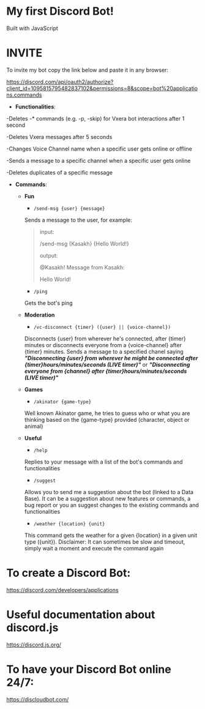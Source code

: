 # My first Discord Bot!

Built with JavaScript

# <strong>INVITE</strong>

To invite my bot copy the link below and paste it in any browser:

https://discord.com/api/oauth2/authorize?client_id=1095815795482837102&permissions=8&scope=bot%20applications.commands

- <strong>Functionalities</strong>:

-Deletes -* commands (e.g. -p, -skip) for Vxera bot interactions after 1 second

-Deletes Vxera messages after 5 seconds

-Changes Voice Channel name when a specific user gets online or offline

-Sends a message to a specific channel when a specific user gets online

-Deletes duplicates of a specific message

- <strong>Commands</strong>:

  - <strong>Fun</strong>

    - ``/send-msg {user} {message}``

    Sends a message to the user, for example:

    >input:
    >
    >/send-msg {Kasakh} {Hello World!}
    >
    >output:
    >
    >@Kasakh! Message from Kasakh:
    >
    >Hello World!
    
    - ``/ping``
    
    Gets the bot's ping

  - <strong>Moderation</strong>

    - ``/vc-disconnect {timer} ({user} || {voice-channel})``

    Disconnects {user} from wherever he's connected, after {timer} minutes or disconnects everyone from a {voice-channel} after {timer} minutes. Sends a message to a specified chanel saying _<strong>"Disconnecting {user} from wherever he might be connected after {timer}hours/minutes/seconds (LIVE timer)"</strong>_ or _<strong>"Disconnecting everyone from {channel} after {timer}hours/minutes/seconds (LIVE timer)"</strong>_
  
  - <strong>Games</strong>
                          
    - ``/akinator {game-type}``
             
    Well known Akinator game, he tries to guess who or what you are thinking based on the {game-type} provided (character, object or animal)
  
  - <strong>Useful</strong>
                           
    - ``/help``
                           
    Replies to your message with a list of the bot's commands and functionalities
    
    - ``/suggest``

    Allows you to send me a suggestion about the bot (linked to a Data Base). It can be a suggestion about new features or commands, a bug report or you an suggest changes to the existing commands and functionalities
    
    - ``/weather {location} {unit}``

    This command gets the weather for a given {location} in a given unit type ({unit}). Disclaimer: It can sometimes be slow and timeout, simply wait a moment and execute the command again

# To create a Discord Bot:

https://discord.com/developers/applications

# Useful documentation about discord.js

https://discord.js.org/

# To have your Discord Bot online 24/7:

https://discloudbot.com/

